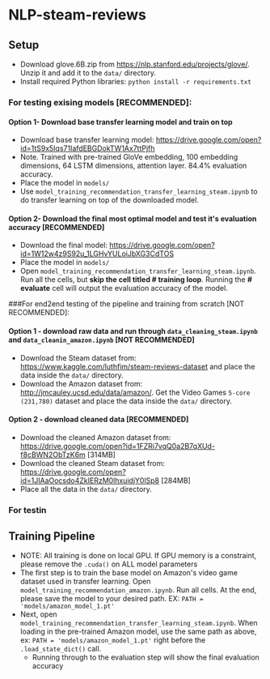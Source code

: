 # NLP-steam-reviews

## Setup

* Download glove.6B.zip from https://nlp.stanford.edu/projects/glove/. Unzip it and add it to the `data/` directory.
* Install required Python libraries: `python install -r requirements.txt`

### For testing exising models [RECOMMENDED]:
#### Option 1- Download base transfer learning model and train on top
* Download base transfer learning model: https://drive.google.com/open?id=1tS9x5Iqs71IafdEBGDokTW1Ax7ttPjfh
 * Note. Trained with pre-trained GloVe embedding, 100 embedding dimensions, 64 LSTM dimensions, attention layer. 84.4% evaluation accuracy.
* Place the model in `models/`
* Use `model_training_recommendation_transfer_learning_steam.ipynb` to do transfer learning on top of the downloaded model.
#### Option 2- Download the final most optimal model and test it's evaluation accuracy [RECOMMENDED]
* Download the final model: https://drive.google.com/open?id=1W12w4z9S92u_1LGHvYULoiJbXG3CdTOS
* Place the model in `models/`
* Open `model_training_recommendation_transfer_learning_steam.ipynb`. Run all the cells, but **skip the cell titled # training loop**. Running the **# evaluate** cell will output the evaluation accuracy of the model.

###For end2end testing of the pipeline and training from scratch [NOT RECOMMENDED]:
#### Option 1 - download raw data and run through `data_cleaning_steam.ipynb` and `data_cleanin_amazon.ipynb` [NOT RECOMMENDED]
* Download the Steam dataset from: https://www.kaggle.com/luthfim/steam-reviews-dataset and place the data inside the `data/` directory.
* Download the Amazon dataset from: http://jmcauley.ucsd.edu/data/amazon/. Get the Video Games `5-core (231,780)` dataset and place the data inside the `data/` directory.
#### Option 2 - download cleaned data [RECOMMENDED]
* Download the cleaned Amazon dataset from: https://drive.google.com/open?id=1FZRi7vqQ0a2B7qXUd-f8cBWN2ObTzK6m [314MB]
* Download the cleaned Steam dataset from: https://drive.google.com/open?id=1JIAaOocsdo4ZkIERzM0lhxuidjY0lSp8 [284MB]
* Place all the data in the `data/` directory.

### For testin


## Training Pipeline
* NOTE: All training is done on local GPU. If GPU memory is a constraint, please remove the `.cuda()` on ALL model parameters
* The first step is to train the base model on Amazon's video game dataset used in transfer learning. Open `model_training_recommendation_amazon.ipynb`. Run all cells. At the end, please save the model to your desired path. EX: `PATH = 'models/amazon_model_1.pt'`
* Next, open `model_training_recommendation_transfer_learning_steam.ipynb`. When loading in the pre-trained Amazon model, use the same path as above, ex: `PATH = 'models/amazon_model_1.pt'` right before the `.load_state_dict()` call.
  * Running through to the evaluation step will show the final evaluation accuracy
